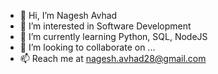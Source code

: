 - 👋 Hi, I’m Nagesh Avhad
- 👀 I’m interested in Software Development
- 🌱 I’m currently learning Python, SQL, NodeJS
- 💞️ I’m looking to collaborate on ...
- 📫 Reach me at nagesh.avhad28@gmail.com

<!---
nageshavhad/nageshavhad is a ✨ special ✨ repository because its `README.md` (this file) appears on your GitHub profile.
You can click the Preview link to take a look at your changes.
--->
